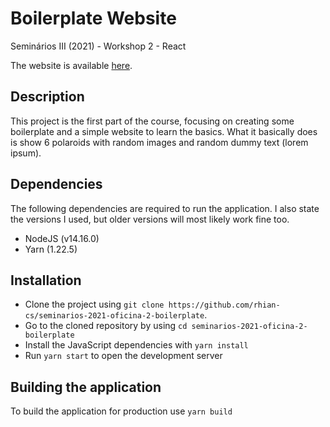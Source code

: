 # Boilerplate Website
Seminários III (2021) - Workshop 2 - React

The website is available [here](https://rhian-cs.github.io/seminarios-2021-oficina-2-boilerplate/public/index.html).

## Description
This project is the first part of the course, focusing on creating some boilerplate and a simple website to learn the basics.
What it basically does is show 6 polaroids with random images and random dummy text (lorem ipsum).

## Dependencies
The following dependencies are required to run the application. I also state the versions I used, but older versions will most likely work fine too.
- NodeJS (v14.16.0)
- Yarn (1.22.5)

## Installation
- Clone the project using `git clone https://github.com/rhian-cs/seminarios-2021-oficina-2-boilerplate`.
- Go to the cloned repository by using `cd seminarios-2021-oficina-2-boilerplate`
- Install the JavaScript dependencies with `yarn install`
- Run `yarn start` to open the development server

## Building the application
To build the application for production use `yarn build`
